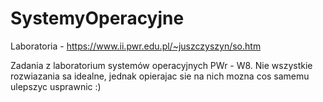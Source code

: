 # SystemyOperacyjne
Laboratoria - https://www.ii.pwr.edu.pl/~juszczyszyn/so.htm

Zadania z laboratorium systemów operacyjnych PWr - W8.
Nie wszystkie rozwiazania sa idealne, jednak opierajac sie na nich mozna cos samemu ulepszyc usprawnic :)
